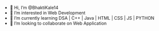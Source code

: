 - 👋 Hi, I’m @BhaktiKale14
- 👀 I’m interested in Web Development
- 🌱 I’m currently learning DSA | C++ | Java | HTML | CSS | JS | PYTHON 
- 💞️ I’m looking to collaborate on Web Application
